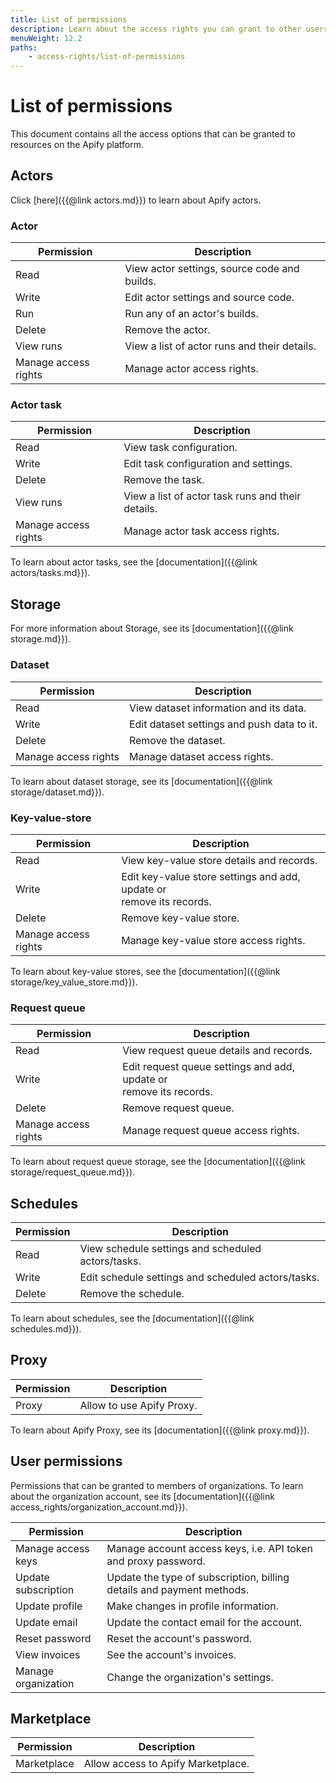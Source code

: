 ```yaml
---
title: List of permissions
description: Learn about the access rights you can grant to other users. See a list of all access options for Apify resources such as actors, actor runs/tasks and storage.
menuWeight: 12.2
paths:
    - access-rights/list-of-permissions
---
```


# List of permissions

This document contains all the access options that can be granted to resources on the Apify platform.

## [](#actor-permissions) Actors

Click [here]({{@link actors.md}}) to learn about Apify actors.

### [](#actor) Actor

|Permission|Description|
|---|---|
|Read|View actor settings, source code and builds.|
|Write|Edit actor settings and source code.|
|Run|Run any of an actor's builds.|
|Delete|Remove the actor.|
|View runs|View a list of actor runs and their details.|
|Manage access rights|Manage actor access rights.|

### [](#actor-task) Actor task

|Permission|Description|
|---|---|
|Read|View task configuration.|
|Write|Edit task configuration and settings.|
|Delete|Remove the task.|
|View runs|View a list of actor task runs and their details.|
|Manage access rights|Manage actor task access rights.|

To learn about actor tasks, see the [documentation]({{@link actors/tasks.md}}).

## [](#storage) Storage

For more information about Storage, see its [documentation]({{@link storage.md}}).

### [](#dataset) Dataset

|Permission|Description|
|---|---|
|Read|View dataset information and its data.|
|Write|Edit dataset settings and push data to it.|
|Delete|Remove the dataset.|
|Manage access rights|Manage dataset access rights.|

To learn about dataset storage, see its [documentation]({{@link storage/dataset.md}}).

### [](#key-value-store) Key-value-store

|Permission|Description|
|---|---|
|Read|View key-value store details and records.|
|Write|Edit key-value store settings and add, update or <br/> remove its records.|
|Delete|Remove key-value store.|
|Manage access rights|Manage key-value store access rights.|

To learn about key-value stores, see the [documentation]({{@link storage/key_value_store.md}}).

### [](#request-queue) Request queue

|Permission|Description|
|---|---|
|Read|View request queue details and records.|
|Write|Edit request queue settings and add, update or <br/> remove its records.|
|Delete|Remove request queue.|
|Manage access rights|Manage request queue access rights.|

To learn about request queue storage, see the [documentation]({{@link storage/request_queue.md}}).

## [](#schedules) Schedules

|Permission|Description|
|---|---|
|Read|View schedule settings and scheduled actors/tasks.|
|Write|Edit schedule settings and scheduled actors/tasks.|
|Delete|Remove the schedule.|

To learn about schedules, see the [documentation]({{@link schedules.md}}).

## [](#proxy) Proxy

|Permission|Description|
|---|---|
|Proxy|Allow to use Apify Proxy.|

To learn about Apify Proxy, see its [documentation]({{@link proxy.md}}).

## [](#user) User permissions

Permissions that can be granted to members of organizations. To learn about the organization account, see its [documentation]({{@link access_rights/organization_account.md}}).

|Permission|Description|
|---|---|
|Manage access keys|Manage account access keys, i.e. API token and proxy password.|
|Update subscription|Update the type of subscription, billing details and payment methods.|
|Update profile|Make changes in profile information.|
|Update email|Update the contact email for the account.|
|Reset password|Reset the account's password.|
|View invoices|See the account's invoices.|
|Manage organization|Change the organization's settings.|

## [](#marketplace) Marketplace

|Permission|Description|
|---|---|
|Marketplace|Allow access to Apify Marketplace.|
